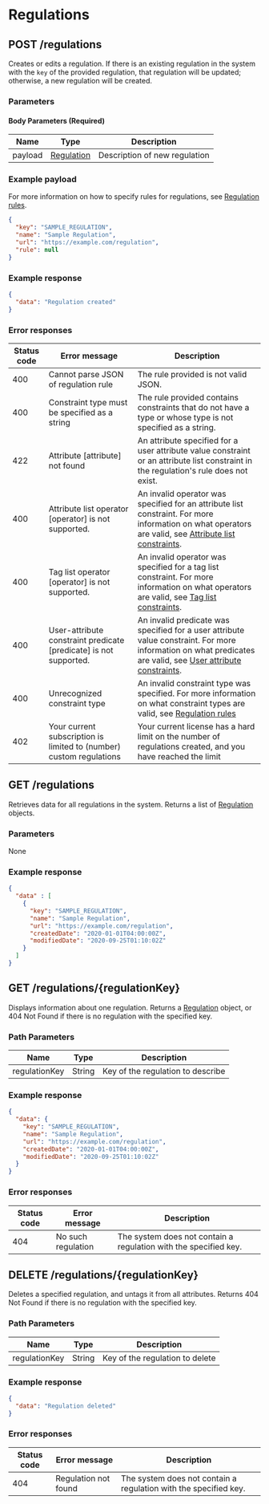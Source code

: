 # Regulations

## POST /regulations
Creates or edits a regulation. If there is an existing regulation in the system with the `key` of the provided regulation, that regulation will be updated; otherwise, a new regulation will be created.

### Parameters

#### Body Parameters (Required)
|Name            |Type                           |Description                  |
|----------------|-------------------------------|-----------------------------|
|payload         |[Regulation](/glossary/regulation)|Description of new regulation |

### Example payload
For more information on how to specify rules for regulations, see [Regulation rules](/tutorials/regulation-rules).

```json
{
  "key": "SAMPLE_REGULATION",
  "name": "Sample Regulation",
  "url": "https://example.com/regulation",
  "rule": null
}
```

### Example response
```json
{
  "data": "Regulation created"
}
```

### Error responses
|Status code|Error message|Description|
|-----------|-------------|-----------|
|400        |Cannot parse JSON of regulation rule|The rule provided is not valid JSON.|
|400        |Constraint type must be specified as a string|The rule provided contains constraints that do not have a type or whose type is not specified as a string.|
|422        |Attribute \[attribute\] not found|An attribute specified for a user attribute value constraint or an attribute list constraint in the regulation's rule does not exist.|
|400        |Attribute list operator \[operator\] is not supported.|An invalid operator was specified for an attribute list constraint. For more information on what operators are valid, see [Attribute list constraints](/tutorials/regulation-rules#attribute-list-constraints).|
|400        |Tag list operator \[operator\] is not supported.|An invalid operator was specified for a tag list constraint. For more information on what operators are valid, see [Tag list constraints](/tutorials/regulation-rules#tag-list-constraints).|
|400        |User-attribute constraint predicate \[predicate\] is not supported.|An invalid predicate was specified for a user attribute value constraint. For more information on what predicates are valid, see [User attribute constraints](/tutorials/regulation-rules#user-attribute-value-constraints).|
|400        |Unrecognized constraint type|An invalid constraint type was specified. For more information on what constraint types are valid, see [Regulation rules](/tutorials/regulation-rules)|
|402        |Your current subscription is limited to (number) custom regulations|Your current license has a hard limit on the number of regulations created, and you have reached the limit|


## GET /regulations
Retrieves data for all regulations in the system. Returns a list of [Regulation](/glossary/regulation) objects.

### Parameters
None

### Example response
```json
{
  "data" : [
    {
      "key": "SAMPLE_REGULATION",
      "name": "Sample Regulation",
      "url": "https://example.com/regulation",
      "createdDate": "2020-01-01T04:00:00Z",
      "modifiedDate": "2020-09-25T01:10:02Z"
    }
  ]
}
```

## GET /regulations/{regulationKey}
Displays information about one regulation. Returns a [Regulation](/glossary/regulation) object, or 404 Not Found if there is no regulation with the specified key.

### Path Parameters
|Name            |Type                           |Description                  |
|----------------|-------------------------------|-----------------------------|
|regulationKey   |String                         |Key of the regulation to describe|

### Example response
```json
{
  "data": {
    "key": "SAMPLE_REGULATION",
    "name": "Sample Regulation",
    "url": "https://example.com/regulation",
    "createdDate": "2020-01-01T04:00:00Z",
    "modifiedDate": "2020-09-25T01:10:02Z"
  }
}
```

### Error responses
|Status code|Error message|Description|
|-----------|-------------|-----------|
|404        |No such regulation|The system does not contain a regulation with the specified key.|

## DELETE /regulations/{regulationKey}
Deletes a specified regulation, and untags it from all attributes. Returns 404 Not Found if there is no regulation with the specified key.

### Path Parameters
|Name            |Type                           |Description                  |
|----------------|-------------------------------|-----------------------------|
|regulationKey   |String                         |Key of the regulation to delete|

### Example response
```json
{
  "data": "Regulation deleted"
}
```

### Error responses
|Status code|Error message|Description|
|-----------|-------------|-----------|
|404        |Regulation not found|The system does not contain a regulation with the specified key.|

